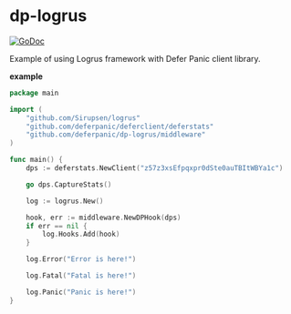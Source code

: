 dp-logrus
=========
[![GoDoc](https://godoc.org/github.com/deferpanic/dp-logrus?status.svg)](https://godoc.org/github.com/deferpanic/dp-logrus)

Example of using Logrus framework with Defer Panic client library.

__example__

```go
package main

import (
	"github.com/Sirupsen/logrus"
	"github.com/deferpanic/deferclient/deferstats"
	"github.com/deferpanic/dp-logrus/middleware"
)

func main() {
	dps := deferstats.NewClient("z57z3xsEfpqxpr0dSte0auTBItWBYa1c")

	go dps.CaptureStats()

	log := logrus.New()

	hook, err := middleware.NewDPHook(dps)
	if err == nil {
		log.Hooks.Add(hook)
	}

	log.Error("Error is here!")

	log.Fatal("Fatal is here!")

	log.Panic("Panic is here!")
}
```
